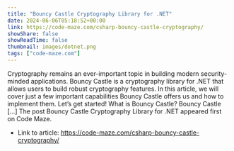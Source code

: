 ```yaml
---
title: "Bouncy Castle Cryptography Library for .NET"
date: 2024-06-06T05:18:52+00:00
link: https://code-maze.com/csharp-bouncy-castle-cryptography/
showShare: false
showReadTime: false
thumbnail: images/dotnet.png
tags: ["code-maze.com"]
---
```

Cryptography remains an ever-important topic in building modern security-minded applications. Bouncy Castle is a cryptography library for .NET that allows users to build robust cryptography features. In this article, we will cover just a few important capabilities Bouncy Castle offers us and how to implement them. Let’s get started! What is Bouncy Castle? Bouncy Castle […]
The post Bouncy Castle Cryptography Library for .NET appeared first on Code Maze.

- Link to article: https://code-maze.com/csharp-bouncy-castle-cryptography/